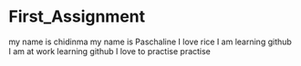 # First_Assignment
my name is chidinma
my name is Paschaline
I love rice
I am learning github
I am at work learning github
I love to practise
practise

